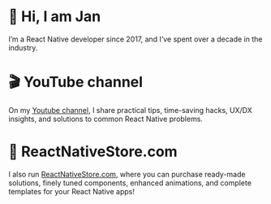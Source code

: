 # 👋 Hi, I am Jan
I’m a React Native developer since 2017, and I’ve spent over a decade in the industry.

# 🎬 YouTube channel
On my [Youtube channel](https://youtube.com/@ziembajan), I share practical tips, time-saving hacks, UX/DX insights, and solutions to common React Native problems.

# 🛒 ReactNativeStore.com
I also run [ReactNativeStore.com](https://reactnativestore.com), where you can purchase ready-made solutions, finely tuned components, enhanced animations, and complete templates for your React Native apps!
